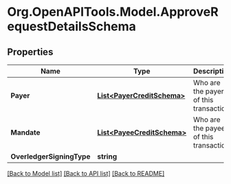
# Org.OpenAPITools.Model.ApproveRequestDetailsSchema

## Properties

Name | Type | Description | Notes
------------ | ------------- | ------------- | -------------
**Payer** | [**List&lt;PayerCreditSchema&gt;**](PayerCreditSchema.md) | Who are the payers of this transaction | [optional] 
**Mandate** | [**List&lt;PayeeCreditSchema&gt;**](PayeeCreditSchema.md) | Who are the payees of this transaction | [optional] 
**OverledgerSigningType** | **string** |  | [optional] 

[[Back to Model list]](../README.md#documentation-for-models)
[[Back to API list]](../README.md#documentation-for-api-endpoints)
[[Back to README]](../README.md)

